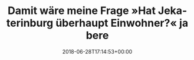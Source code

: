 ---
retweeted: false
source: <a href="http://twitter.com" rel="nofollow">Twitter Web Client</a>
entities:
  hashtags: []
  symbols: []
  user_mentions:
  - name: DuckDuckGo
    screen_name: DuckDuckGo
    indices:
    - '95'
    - '106'
    id_str: '14504859'
    id: '14504859'
  urls: []
display_text_range:
- '0'
- '107'
favorite_count: '0'
id_str: '1012383848901079040'
truncated: false
retweet_count: '0'
id: '1012383848901079040'
created_at: Thu Jun 28 17:14:53 +0000 2018
favorited: false
full_text: Damit wäre meine Frage »Hat Jekaterinburg überhaupt Einwohner?« ja bereits
  beantwortet. Danke, [@DuckDuckGo](https://twitter.com/DuckDuckGo).
lang: de
tags:
- pesos/twitter
date: '2018-06-28T17:14:53+00:00'
src: https://twitter.com/bascht/status/1012383848901079040
original_url: https://twitter.com/bascht/status/1012383848901079040
type: twitter_tweet
text: Damit wäre meine Frage »Hat Jekaterinburg überhaupt Einwohner?« ja bereits beantwortet.
  Danke, [@DuckDuckGo](https://twitter.com/DuckDuckGo).
title: Damit wäre meine Frage »Hat Jekaterinburg überhaupt Einwohner?« ja bere

---